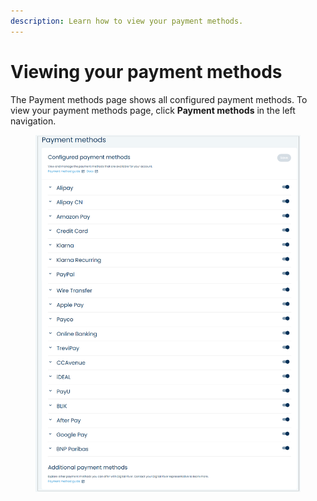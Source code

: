 ```yaml
---
description: Learn how to view your payment methods.
---
```


# Viewing your payment methods

The Payment methods page shows all configured payment methods. To view your payment methods page, click **Payment methods** in the left navigation.

<figure><img src="../../../../.gitbook/assets/1 viewing pay - saved methods (1).png" alt=""><figcaption></figcaption></figure>
